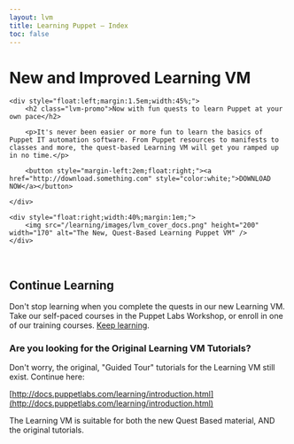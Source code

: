 ```yaml
---
layout: lvm
title: Learning Puppet — Index
toc: false
---
```


[pe_install]: /pe/latest/install_basic.html
[language_ref]: /puppet/latest/reference/lang_summary.html


<h1 class="lvm-promo">New and Improved Learning VM</h1>
<div class="lvm-promo">

	<div style="float:left;margin:1.5em;width:45%;">
		<h2 class="lvm-promo">Now with fun quests to learn Puppet at your own pace</h2>

		<p>It's never been easier or more fun to learn the basics of Puppet IT automation software. From Puppet resources to manifests to classes and more, the quest-based Learning VM will get you ramped up in no time.</p>

		<button style="margin-left:2em;float:right;"><a href="http://download.something.com" style="color:white;">DOWNLOAD NOW</a></button>

	</div>

	<div style="float:right;width:40%;margin:1em;">
		<img src="/learning/images/lvm_cover_docs.png" height="200" width="170" alt="The New, Quest-Based Learning Puppet VM" />
	</div>

<br style="clear:both;" />
</div>


## Continue Learning
Don't stop learning when you complete the quests in our new Learning VM. Take our self-paced courses in the Puppet Labs Workshop, or enroll in one of our training courses.
[Keep learning](https://puppetlabs.com/learn).

### Are you looking for the Original Learning VM Tutorials?
Don't worry, the original, "Guided Tour" tutorials for the Learning VM still exist. 
Continue here: 

[http://docs.puppetlabs.com/learning/introduction.html](http://docs.puppetlabs.com/learning/introduction.html)

The Learning VM is suitable for both the new Quest Based material, AND the original tutorials.

